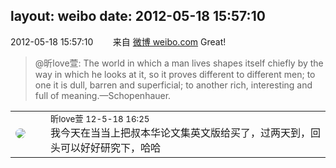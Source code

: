 layout: weibo
date: 2012-05-18 15:57:10
---
<meta name="referrer" content="no-referrer" />

2012-05-18 15:57:10  &nbsp;&nbsp;&nbsp;&nbsp;&nbsp;&nbsp; 来自 <a href="http://weibo.com/" rel="nofollow">微博 weibo.com</a>
Great!
>  @昕love萱: The world in which a man lives shapes itself chiefly by the way in which he looks at it, so it proves different to different men; to one it is dull, barren and superficial; to another rich, interesting and full of meaning.—Schopenhauer. ​​​

<table style="width: 100%;">
  <tr>
    <td style="width: 40px;"><img style="border-radius:50%" src="https://tva3.sinaimg.cn/crop.0.0.180.180.50/6958d0e3jw1e8qgp5bmzyj2050050aa8.jpg?KID=imgbed,tva&Expires=1624466443&ssig=A9ClpEULi2"></td>
    <td colspan="2"><small>昕love萱 12-5-18 16:25</small><br/>我今天在当当上把叔本华论文集英文版给买了，过两天到，回头可以好好研究下，哈哈</td>
  </tr>
</table>
